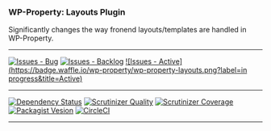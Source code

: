 ### WP-Property: Layouts Plugin

Significantly changes the way fronend layouts/templates are handled in WP-Property.

***
[![Issues - Bug](https://badge.waffle.io/wp-property/wp-property-layouts.png?label=bug&title=Bugs)](http://waffle.io/wp-property/wp-property-layouts)
[![Issues - Backlog](https://badge.waffle.io/wp-property/wp-property-layouts.png?label=backlog&title=Backlog)](http://waffle.io/wp-property/wp-property-layouts/)
[![Issues - Active](https://badge.waffle.io/wp-property/wp-property-layouts.png?label=in progress&title=Active)](http://waffle.io/wp-property/wp-property-layouts/)
***
[![Dependency Status](https://gemnasium.com/wp-property/wp-property-layouts.svg)](https://gemnasium.com/wp-property/wp-property-layouts)
[![Scrutinizer Quality](http://img.shields.io/scrutinizer/g/wp-property/wp-property-layouts.svg)](https://scrutinizer-ci.com/g/wp-property/wp-property-layouts)
[![Scrutinizer Coverage](http://img.shields.io/scrutinizer/coverage/g/wp-property/wp-property-layouts.svg)](https://scrutinizer-ci.com/g/wp-property/wp-property-layouts)
[![Packagist Vesion](http://img.shields.io/packagist/v/wp-property/wp-property-layouts.svg)](https://packagist.org/packages/wp-property/wp-property-layouts)
[![CircleCI](https://circleci.com/gh/wp-property/wp-property-layouts.png)](https://circleci.com/gh/wp-property/wp-property-layouts)
***
